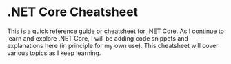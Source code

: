 # .NET Core Cheatsheet

This is a quick reference guide or cheatsheet for .NET Core. As I continue to learn and explore .NET Core, I will be adding code snippets and explanations here (in principle for my own use). This cheatsheet will cover various topics as I keep learning.
